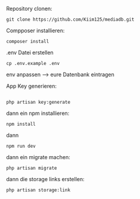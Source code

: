 Repository clonen:

```
git clone https://github.com/Kiim125/mediadb.git
```

Compposer installieren:
```
composer install
```

.env Datei erstellen

```
cp .env.example .env
```

env anpassen --> eure Datenbank eintragen


App Key generieren:
```

php artisan key:generate
```

dann ein npm installieren:
```
npm install
```

dann
```
npm run dev
```

dann ein migrate machen:
```
php artisan migrate
```

dann die storage links erstellen:
```
php artisan storage:link
```
